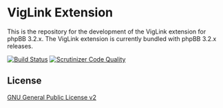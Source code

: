 # VigLink Extension

This is the repository for the development of the VigLink extension for phpBB 3.2.x. The VigLink extension is currently bundled with phpBB 3.2.x releases.

[![Build Status](https://github.com/phpbb-extensions/viglink/workflows/Tests/badge.svg)](https://github.com/phpbb-extensions/viglink/actions)
[![Scrutinizer Code Quality](https://scrutinizer-ci.com/g/phpbb-extensions/viglink/badges/quality-score.png?b=master)](https://scrutinizer-ci.com/g/phpbb-extensions/viglink/?branch=master)

## License
[GNU General Public License v2](http://opensource.org/licenses/GPL-2.0)
